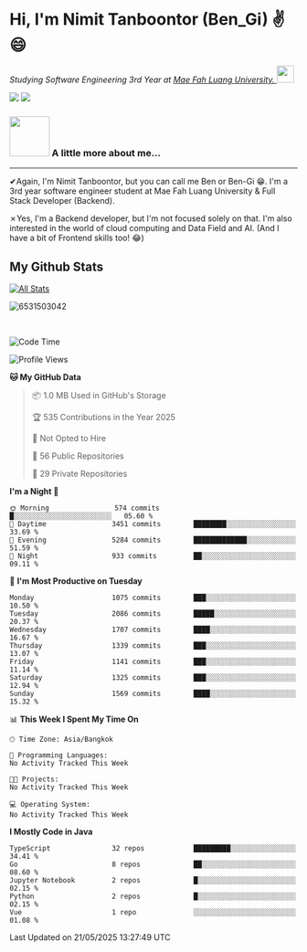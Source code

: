# Hi, I'm Nimit Tanboontor (Ben_Gi) ✌😄
<p><em>Studying Software Engineering 3rd Year at <a href="https://en.mfu.ac.th/home.html"> Mae Fah Luang University.
</a><img src="https://media.giphy.com/media/WUlplcMpOCEmTGBtBW/giphy.gif" width="30"> </em></p>


[![](https://img.shields.io/badge/linkedin-%230077B5.svg?style=for-the-badge&logo=linkedin)]([https://www.linkedin.com/in/thanaphoom-babparn/](https://www.linkedin.com/in/nimit-tanbooutor-798139246/))
[![](https://img.shields.io/badge/Medium-12100E?style=for-the-badge&logo=medium&logoColor=white)](https://medium.com/@nimittanbooutor)

### <img src="https://media.giphy.com/media/VgCDAzcKvsR6OM0uWg/giphy.gif" width="70"> A little more about me...  

<hr> <!-- Horizontal line -->

&#10004;Again, I'm Nimit Tanboontor, but you can call me Ben or Ben-Gi 😁. I'm a 3rd year software engineer student at Mae Fah Luang University & Full Stack Developer (Backend).

&#10007;Yes, I'm a Backend developer, but I'm not focused solely on that. I'm also interested in the world of cloud computing and Data Field and AI. (And I have a bit of Frontend skills too! 😂)


## My Github Stats

[![All Stats](https://github-readme-stats.vercel.app/api?username=6531503042&show_icons=true&theme=algolia)](https://github.com/6531503042)

<p><img align="center" src="https://github-readme-streak-stats.herokuapp.com/?user=6531503042&" alt="6531503042" /></p>

<br />


<!--START_SECTION:waka-->
![Code Time](http://img.shields.io/badge/Code%20Time-525%20hrs%2038%20mins-blue)

![Profile Views](http://img.shields.io/badge/Profile%20Views-0-blue)

**🐱 My GitHub Data** 

> 📦 1.0 MB Used in GitHub's Storage 
 > 
> 🏆 535 Contributions in the Year 2025
 > 
> 🚫 Not Opted to Hire
 > 
> 📜 56 Public Repositories 
 > 
> 🔑 29 Private Repositories 
 > 
**I'm a Night 🦉** 

```text
🌞 Morning                574 commits         █░░░░░░░░░░░░░░░░░░░░░░░░   05.60 % 
🌆 Daytime                3451 commits        ████████░░░░░░░░░░░░░░░░░   33.69 % 
🌃 Evening                5284 commits        █████████████░░░░░░░░░░░░   51.59 % 
🌙 Night                  933 commits         ██░░░░░░░░░░░░░░░░░░░░░░░   09.11 % 
```
📅 **I'm Most Productive on Tuesday** 

```text
Monday                   1075 commits        ███░░░░░░░░░░░░░░░░░░░░░░   10.50 % 
Tuesday                  2086 commits        █████░░░░░░░░░░░░░░░░░░░░   20.37 % 
Wednesday                1707 commits        ████░░░░░░░░░░░░░░░░░░░░░   16.67 % 
Thursday                 1339 commits        ███░░░░░░░░░░░░░░░░░░░░░░   13.07 % 
Friday                   1141 commits        ███░░░░░░░░░░░░░░░░░░░░░░   11.14 % 
Saturday                 1325 commits        ███░░░░░░░░░░░░░░░░░░░░░░   12.94 % 
Sunday                   1569 commits        ████░░░░░░░░░░░░░░░░░░░░░   15.32 % 
```


📊 **This Week I Spent My Time On** 

```text
🕑︎ Time Zone: Asia/Bangkok

💬 Programming Languages: 
No Activity Tracked This Week

🐱‍💻 Projects: 
No Activity Tracked This Week

💻 Operating System: 
No Activity Tracked This Week
```

**I Mostly Code in Java** 

```text
TypeScript               32 repos            █████████░░░░░░░░░░░░░░░░   34.41 % 
Go                       8 repos             ██░░░░░░░░░░░░░░░░░░░░░░░   08.60 % 
Jupyter Notebook         2 repos             █░░░░░░░░░░░░░░░░░░░░░░░░   02.15 % 
Python                   2 repos             █░░░░░░░░░░░░░░░░░░░░░░░░   02.15 % 
Vue                      1 repo              ░░░░░░░░░░░░░░░░░░░░░░░░░   01.08 % 
```




 Last Updated on 21/05/2025 13:27:49 UTC
<!--END_SECTION:waka-->
